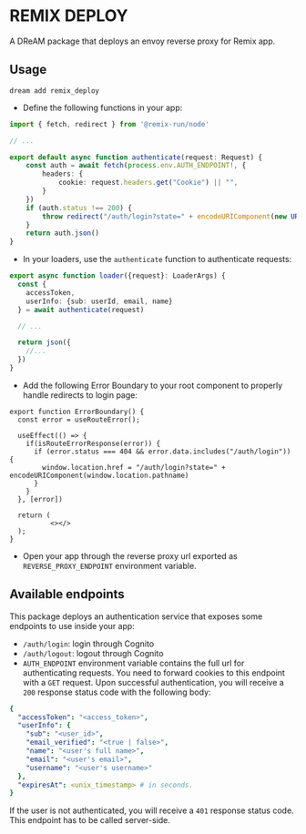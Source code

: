 # REMIX DEPLOY

A DReAM package that deploys an envoy reverse proxy for Remix app.

## Usage

```shell
dream add remix_deploy
```

- Define the following functions in your app:

```ts
import { fetch, redirect } from '@remix-run/node'

// ...

export default async function authenticate(request: Request) {
    const auth = await fetch(process.env.AUTH_ENDPOINT!, {
        headers: {
            cookie: request.headers.get("Cookie") || "",
        }
    })
    if (auth.status !== 200) {
        throw redirect("/auth/login?state=" + encodeURIComponent(new URL(request.url).pathname))
    }
    return auth.json()
}
```

- In your loaders, use the `authenticate` function to authenticate requests:

```ts
export async function loader({request}: LoaderArgs) {
  const {
    accessToken,
    userInfo: {sub: userId, email, name}
  } = await authenticate(request)

  // ...

  return json({
    //...
  })
}
```

- Add the following Error Boundary to your root component to properly handle redirects to login page:

```tsx
export function ErrorBoundary() {
  const error = useRouteError();

  useEffect(() => {
    if(isRouteErrorResponse(error)) {
      if (error.status === 404 && error.data.includes("/auth/login")) {
        window.location.href = "/auth/login?state=" + encodeURIComponent(window.location.pathname)
      }
    }
  }, [error])

  return (
          <></>
  );
}
```

- Open your app through the reverse proxy url exported as `REVERSE_PROXY_ENDPOINT` environment variable.


## Available endpoints

This package deploys an authentication service that exposes some endpoints to
use inside your app:

- `/auth/login`: login through Cognito
- `/auth/logout`: logout through Cognito
- `AUTH_ENDPOINT` environment variable contains the full url for
  authenticating requests. You need to forward cookies to this endpoint with
  a `GET` request. Upon successful authentication, you will receive a `200`
  response status code with the following body:

```yaml
{
  "accessToken": "<access_token>",
  "userInfo": {
    "sub": "<user_id>",
    "email_verified": "<true | false>",
    "name": "<user's full name>",
    "email": "<user's email>",
    "username": "<user's username>"
  },
  "expiresAt": <unix_timestamp> # in seconds.
}
```

If the user is not authenticated, you will receive a `401` response status code.
This endpoint has to be called server-side.
